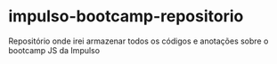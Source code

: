 # impulso-bootcamp-repositorio
Repositório onde irei armazenar todos os códigos e anotações sobre o bootcamp JS da Impulso

